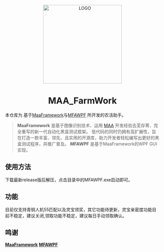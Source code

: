 <!-- markdownlint-disable MD033 MD041 -->
<p align="center">
  <img alt="LOGO" src="https://cdn.jsdelivr.net/gh/MaaAssistantArknights/design@main/logo/maa-logo_512x512.png" width="256" height="256" />
</p>

<div align="center">

# MAA_FarmWork

</div>

本仓库为 基于[MaaFramework](https://github.com/MaaXYZ/MaaFramework)与[MFAWPF](https://github.com/SweetSmellFox/MFAWPF) 所开发的农活助手。

> **MaaFramework** 是基于图像识别技术、运用 [MAA](https://github.com/MaaAssistantArknights/MaaAssistantArknights) 开发经验去芜存菁、完全重写的新一代自动化黑盒测试框架。
> 低代码的同时仍拥有高扩展性，旨在打造一款丰富、领先、且实用的开源库，助力开发者轻松编写出更好的黑盒测试程序，并推广普及。
  **MFAWPF** 是基于MaaFramework的WPF GUI实现。

## 使用方法

 下载最新release版后解压，点击目录中的MFAWPF.exe启动即可。

## 功能

 目前仅支持青铜人机55匹配以及灵宝领奖，其它功能待更新，灵宝亲密度功能目前不稳定，建议关闭,领取功能不稳定，建议每日手动领取确认。

## 鸣谢

 **[MaaFramework](https://github.com/MaaXYZ/MaaFramework)**
 **[MFAWPF](https://github.com/SweetSmellFox/MFAWPF)**
